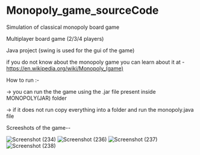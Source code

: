 # Monopoly_game_sourceCode
Simulation of classical monopoly board game

Multiplayer board game (2/3/4 players)

Java project (swing is used for the gui of the game)

if you do not know about the monopoly game you can learn about it at - https://en.wikipedia.org/wiki/Monopoly_(game)

How to run :-

-> you can run the the game using the .jar file present inside MONOPOLY(JAR) folder

-> if it does not run copy everything into a folder and run the monopoly.java file

Screeshots of the game--

![Screenshot (234)](https://user-images.githubusercontent.com/87127022/139449393-1df94fb1-8bc8-429f-baba-a31dba4fa87e.png)
![Screenshot (236)](https://user-images.githubusercontent.com/87127022/139449446-eeaabfae-dd3a-47e8-8a93-796dcc966270.png)
![Screenshot (237)](https://user-images.githubusercontent.com/87127022/139449487-49807707-ce96-474e-a4ff-bcacb9e28cf7.png)
![Screenshot (238)](https://user-images.githubusercontent.com/87127022/139449535-e1a848be-22f6-47be-9fc8-bdc61920e7b8.png)



